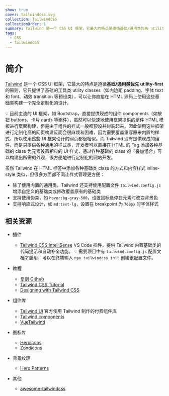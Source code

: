 ```yaml
---
show: true
cover: tailwindcss.svg
collection: TailwindCSS
collectionOrder: 1
summary: Tailwind 是一个 CSS UI 框架，它最大的特点是遵循基础/通用类优先 utility-first 的原则，它只提供了基础的工具类 utility classes（如内边距 padding、字体 text 和 font、动效 transition 等预设类），可以让你直接在 HTML 源码上使用这些基础类构建一个完全定制化的设计。
tags:
  - CSS
  - TailwindCSS
---
```


# 简介
[Tailwind](https://tailwindcss.com/) 是一个 CSS UI 框架，它最大的特点是遵循**基础/通用类优先 utility-first** 的原则，它只提供了基础的工具类 utility classes（如内边距 padding、字体 text 和 font、动效 transition 等预设类），可以让你直接在 HTML 源码上使用这些基础类构建一个完全定制化的设计。

:bulb: 目前主流的 UI 框架，如 Bootstrap，直接提供现成的组件 components（如按钮 buttons、卡片 cards 等组件），虽然可以快速地使用框架提供的组件 HTML 模板进行页面构建，但是由于组件的样式一般都预设并封装起来，因此使用这些框架进行定制化高的网页构建反而会很麻烦和困难，因为需要覆盖重写原来内置的样式，所以使用这些 UI 框架设计的网页都很相似。而 Tailwind 没有提供现成的组件，而是只提供各种通用的样式类，开发者可以直接在 HTML 的 Tag 添加各种基础的 class 为元素设置相应的 UI 样式，通过各种基础的 class 的「叠加组合」可以构建出所需的外观，很方便地进行定制化的网站开发。

虽然 Tailwind 在 HTML 标签中添加各种基础类 class 的方式和内嵌样式 inline-style 类似，但很多方面都不同让样式管理更方便：

* 除了使用内置的通用类，Tailwind 还支持使用配置文件 `tailwind.config.js` 增添自定义的基础类或修改覆盖原有的基础类
* 支持使用伪类，如 `hover:bg-gray-500`，设置鼠标悬停在元素时改变背景色
* 支持响应式设计，如 `md:text-lg`，设置在 breakpoint 为 `768px` 时字体样式


## 相关资源
* 插件
    * [Tailwind CSS IntelliSense](https://marketplace.visualstudio.com/items?itemName=bradlc.vscode-tailwindcss) VS Code 插件，提供 Tailwind 内置基础类的代码提示和自动补全功能。
    :bulb: 需要项目中有 `tailwind.config.js` 配置文档才启用，可以在终端输入 `npx tailwindcss init` 创建该配置文件。

* 教程
    * [复刻 Github](https://space.bilibili.com/499918)
    * [Tailwind CSS Tutorial](https://www.youtube.com/playlist?list=PL4cUxeGkcC9gpXORlEHjc5bgnIi5HEGhw)
    * [Designing with Tailwind CSS](https://tailwindcss.com/course)

* 组件库
    * [Tailwind UI](https://tailwindui.com/components) 官方使用 Tailwind 制作的付费组件库
    * [Tailwind components](https://tailwindcomponents.com/)
    * [VueTailwind](https://www.vue-tailwind.com/)

* 图标库
    * [Heroicons](https://heroicons.com/)
    * [Zondicons](http://www.zondicons.com/)

* 背景纹理
    * [Hero Patterns](http://www.heropatterns.com/)

* 其他
    * [awesome-tailwindcss](https://github.com/aniftyco/awesome-tailwindcss)